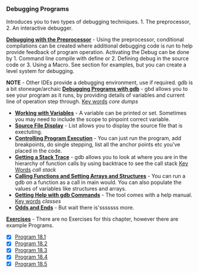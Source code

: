 ### Debugging Programs

Introduces you to two types of debugging techniques. 1. The preprocessor, 2. An interactive debugger.

<u>**Debugging with the Preprocessor**</u> - Using the preprocessor, conditional compilations can be created where additional debugging code is run to help provide feedback of program operation. Activating the Debug can be done by 1. Command line compile with define or 2. Defining debug in the source code or 3. Using a Macro. See section for examples, but you can create a level system for debugging.


**NOTE** - Other IDEs provide a debugging environment, use if required. gdb is a bit stoneage/archaic
<u>**Debugging Programs with gdb**</u> - gbd allows you to see your program as it runs, by providing details of variables and current line of operation step through. <u>Key words</u> *core dumps*

* <u>**Working with Variables**</u> - A variable can be printed or set. Sometimes you may need to include the scope to pinpoint correct variable.
* <u>**Source File Display**</u> - List allows you to display the source file that is exectuting.
* <u>**Controlling Program Execution**</u> - You can just run the program, add breakpoints, do single stepping, list all the anchor points etc you've placed in the code.
* <u>**Getting a Stack Trace**</u> - gdb allows you to look at where you are in the hierarchy of function calls by using backtrace to see the call stack <u>Key Words</u> *call stack*
* <u>**Calling Functions and Setting Arrays and Structures**</u> - You can run a gdb on a function as a call in main would. You can also populate the values of variables like structures and arrays.
* <u>**Getting Help with gdb Commands**</u> - The tool comes with a help manual. <u>Key words</u> *classes*
* <u>**Odds and Ends**</u> - But wait there is'sssssss more.

<u>**Exercises**</u> - There are no Exercises for this chapter, however there are example Programs.
- [x] [Program 18.1](Program_18.1.c)
- [x] [Program 18.2](Program_18.2.c)
- [x] [Program 18.3](Program_18.3.c)
- [x] [Program 18.4](Program_18.4.c)
- [x] [Program 18.5](Program_18.5.c)
